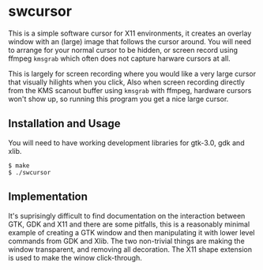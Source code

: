 # swcursor

This is a simple software cursor for X11 environments,
it creates an overlay window with an (large) image that
follows the cursor around. You will need to arrange
for your normal cursor to be hidden, or screen record
using ffmpeg `kmsgrab` which often does not capture
harware cursors at all.

This is largely for screen recording where you would like
a very large cursor that visually hilights when you click,
Also when screen recording directly from the KMS scanout
buffer using `kmsgrab` with ffmpeg, hardware cursors won't
show up, so running this program you get a nice large
cursor.


## Installation and Usage

You will need to have working development libraries for gtk-3.0,
gdk and xlib.

```
$ make
$ ./swcursor
```


## Implementation

It's suprisingly difficult to find documentation on the interaction
between GTK, GDK and X11 and there are some pitfalls, this is
a reasonably minimal example of creating a GTK window and then
manipulating it with lower level commands from GDK and Xlib.
The two non-trivial things are making the window transparent,
and removing all decoration. The X11 shape extension is used
to make the winow click-through.
